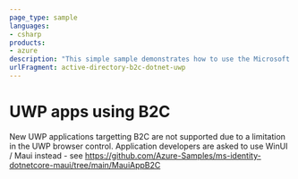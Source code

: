 ```yaml
---
page_type: sample
languages:
- csharp
products:
- azure
description: "This simple sample demonstrates how to use the Microsoft Authentication Library (MSAL) for .NET to get an access token and call an API."
urlFragment: active-directory-b2c-dotnet-uwp
---
```


# UWP apps using B2C

New UWP applications targetting B2C are not supported due to a limitation in the UWP browser control. 
Application developers are asked to use WinUI / Maui instead - see https://github.com/Azure-Samples/ms-identity-dotnetcore-maui/tree/main/MauiAppB2C